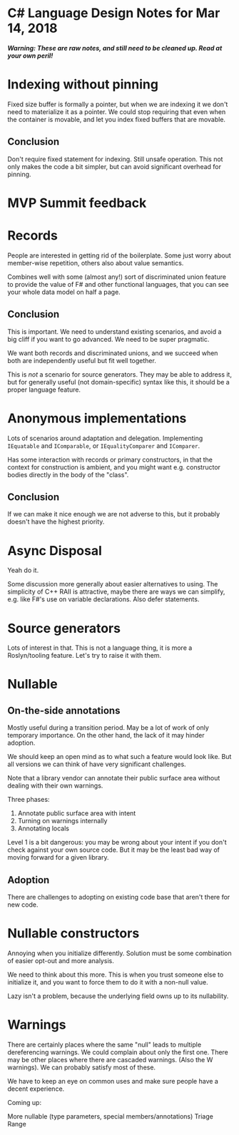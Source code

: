 ﻿# C# Language Design Notes for Mar 14, 2018

***Warning: These are raw notes, and still need to be cleaned up. Read at your own peril!***

# Indexing without pinning

Fixed size buffer is formally a pointer, but when we are indexing it we don't need to materialize it as a pointer. We could stop requiring that even when the container is movable, and let you index fixed buffers that are movable. 

## Conclusion

Don't require fixed statement for indexing. Still unsafe operation. This not only makes the code a bit simpler, but can avoid significant overhead for pinning.

# MVP Summit feedback

# Records

People are interested in getting rid of the boilerplate. Some just worry about member-wise repetition, others also about value semantics.

Combines well with some (almost any!) sort of discriminated union feature to provide the value of F# and other functional languages, that you can see your whole data model on half a page.

## Conclusion

This is important. We need to understand existing scenarios, and avoid a big cliff if you want to go advanced. We need to be super pragmatic.

We want both records and discriminated unions, and we succeed when both are independently useful but fit well together.

This is *not* a scenario for source generators. They may be able to address it, but for generally useful (not domain-specific) syntax like this, it should be a proper language feature.

# Anonymous implementations

Lots of scenarios around adaptation and delegation. Implementing `IEquatable` and `IComparable`, or `IEqualityComparer` and `IComparer`.

Has some interaction with records or primary constructors, in that the context for construction is ambient, and you might want e.g. constructor bodies directly in the body of the "class".

## Conclusion

If we can make it nice enough we are not adverse to this, but it probably doesn't have the highest priority.


# Async Disposal

Yeah do it.

Some discussion more generally about easier alternatives to using. The simplicity of C++ RAII is attractive, maybe there are ways we can simplify, e.g. like F#'s use on variable declarations. Also defer statements.


# Source generators

Lots of interest in that. This is not a language thing, it is more a Roslyn/tooling feature. Let's try to raise it with them.


# Nullable

## On-the-side annotations

Mostly useful during a transition period. May be a lot of work of only temporary importance. On the other hand, the lack of it may hinder adoption.

We should keep an open mind as to what such a feature would look like. But all versions we can think of have very significant challenges.

Note that a library vendor can annotate their public surface area without dealing with their own warnings.

Three phases:

1. Annotate public surface area with intent
2. Turning on warnings internally
3. Annotating locals

Level 1 is a bit dangerous: you may be wrong about your intent if you don't check against your own source code. But it may be the least bad way of moving forward for a given library.

## Adoption

There are challenges to adopting on existing code base that aren't there for new code.


# Nullable constructors

Annoying when you initialize differently. Solution must be some combination of easier opt-out and more analysis.

We need to think about this more. This is when you trust someone else to initialize it, and you want to force them to do it with a non-null value.

Lazy isn't a problem, because the underlying field owns up to its nullability.

# Warnings

There are certainly places where the same "null" leads to multiple dereferencing warnings. We could complain about only the first one. There may be other places where there are cascaded warnings. (Also the W warnings). We can probably satisfy most of these.

We have to keep an eye on common uses and make sure people have a decent experience.


Coming up:

More nullable (type parameters, special members/annotations)
Triage
Range









